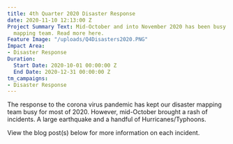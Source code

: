 ```yaml
---
title: 4th Quarter 2020 Disaster Response
date: 2020-11-10 12:13:00 Z
Project Summary Text: Mid-October and into November 2020 has been busy for our disaster
  mapping team. Read more here.
Feature Image: "/uploads/Q4Disasters2020.PNG"
Impact Area:
- Disaster Response
Duration:
  Start Date: 2020-10-01 00:00:00 Z
  End Date: 2020-12-31 00:00:00 Z
tm_campaigns:
- Disaster Response
---
```


The response to the corona virus pandemic has kept our disaster mapping team busy for most of 2020. However, mid-October brought a rash of incidents. A large earthquake and a handful of Hurricanes/Typhoons.

View the blog post(s) below for more information on each incident.